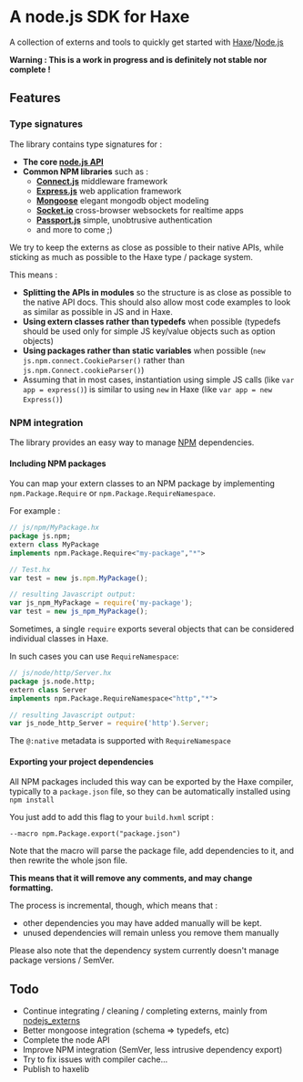 # A node.js SDK for Haxe

A collection of externs and tools to quickly get started with [Haxe](http://www.haxe.org)/[Node.js](http://nodejs.org)

**Warning : This is a work in progress and is definitely not stable nor complete !**

## Features

### Type signatures

The library contains type signatures for :

* **The core [node.js API](http://nodejs.org/api/)**
* **Common NPM libraries** such as :
	* **[Connect.js](http://www.senchalabs.org/connect/)** middleware framework
	* **[Express.js](http://expressjs.com/)** web application framework
	* **[Mongoose](http://mongoosejs.com/)** elegant mongodb object modeling
	* **[Socket.io](http://socket.io/)** cross-browser websockets for realtime apps
	* **[Passport.js](http://passportjs.org/)** simple, unobtrusive authentication
	* and more to come ;)
	
We try to keep the externs as close as possible to their native APIs, 
while sticking as much as possible to the Haxe type / package system.

This means :
* **Splitting the APIs in modules** so the structure is as close as possible to the native API docs.
  This should also allow most code examples to look as similar as possible in JS and in Haxe.
* **Using extern classes rather than typedefs** when possible 
  (typedefs should be used only for simple JS key/value objects such as option objects)
* **Using packages rather than static variables** when possible 
  (``new js.npm.connect.CookieParser()`` rather than ``js.npm.Connect.cookieParser()``)
* Assuming that in most cases, instantiation using simple JS calls (like ``var app = express()``) 
  is similar to using ``new`` in Haxe (like ``var app = new Express()``)

### NPM integration

The library provides an easy way to manage [NPM](https://npmjs.org/) dependencies.

#### Including NPM packages

You can map your extern classes to an NPM package by implementing `npm.Package.Require` or `npm.Package.RequireNamespace`.

For example :
```haxe
// js/npm/MyPackage.hx
package js.npm;
extern class MyPackage
implements npm.Package.Require<"my-package","*">
```
```js
// Test.hx
var test = new js.npm.MyPackage();
```
```js
// resulting Javascript output:
var js_npm_MyPackage = require('my-package');
var test = new js_npm_MyPackage();
```

Sometimes, a single ``require`` exports several objects that can be considered individual classes in Haxe.

In such cases you can use ``RequireNamespace``:
```haxe
// js/node/http/Server.hx
package js.node.http;
extern class Server
implements npm.Package.RequireNamespace<"http","*">
```
```js
// resulting Javascript output:
var js_node_http_Server = require('http').Server;
```

The `@:native` metadata is supported with `RequireNamespace`


#### Exporting your project dependencies

All NPM packages included this way can be exported by the Haxe compiler, typically to a ``package.json`` file, 
so they can be automatically installed using ``npm install``

You just add to add this flag to your ``build.hxml`` script :
```
--macro npm.Package.export("package.json")
```

Note that the macro will parse the package file, 
add dependencies to it, 
and then rewrite the whole json file.

**This means that it will remove any comments, and may change formatting.**

The process is incremental, though, which means that :

* other dependencies you may have added manually will be kept.
* unused dependencies will remain unless you remove them manually

Please also note that the dependency system currently doesn't manage package versions / SemVer.

## Todo

* Continue integrating / cleaning / completing externs, mainly from [nodejs_externs](https://github.com/dionjwa/nodejs_externs)
* Better mongoose integration (schema => typedefs, etc)
* Complete the node API
* Improve NPM integration (SemVer, less intrusive dependency export)
* Try to fix issues with compiler cache...
* Publish to haxelib
